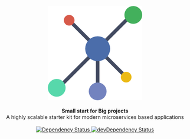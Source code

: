 <div align="center">
  <img src="https://raw.githubusercontent.com/AmarShaked/assets/master/256.png" alt="ms boilerplate logo" />
</div>

<br />

<div align="center"><strong>Small start for Big projects</strong></div>
<div align="center">A highly scalable starter kit for modern microservices based applications</div>

<br />

<div align="center">
  <!-- Dependency Status -->
  <a href="https://david-dm.org/AmarShaked/microservices-boilerplate">
    <img src="https://david-dm.org/AmarShaked/microservices-boilerplate.svg" alt="Dependency Status" />
  </a>
  <!-- devDependency Status -->
  <a href="https://david-dm.org/AmarShaked/microservices-boilerplate#info=devDependencies">
    <img src="https://david-dm.org/AmarShaked/microservices-boilerplate/dev-status.svg" alt="devDependency Status" />
  </a>
</div>
